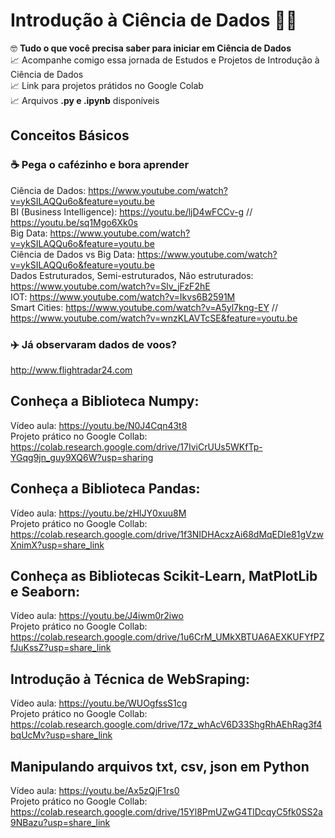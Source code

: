 # Introdução à Ciência de Dados 🐱‍💻
🤓 <b>Tudo o que você precisa saber para iniciar em Ciência de Dados</b><br>
📈 Acompanhe comigo essa jornada de Estudos e Projetos de Introdução à Ciência de Dados<br>
📈 Link para projetos prátidos no Google Colab<br>
📈 Arquivos <b>.py e .ipynb</b> disponíveis


## Conceitos Básicos
### ☕ Pega o cafézinho e bora aprender
Ciência de Dados: https://www.youtube.com/watch?v=ykSILAQQu6o&feature=youtu.be <br>
BI (Business Intelligence): https://youtu.be/ljD4wFCCv-g // https://youtu.be/sq1Mgo6Xk0s <br>
Big Data: https://www.youtube.com/watch?v=ykSILAQQu6o&feature=youtu.be <br>
Ciência de Dados vs Big Data: https://www.youtube.com/watch?v=ykSILAQQu6o&feature=youtu.be <br>
Dados Estruturados, Semi-estruturados, Não estruturados: https://www.youtube.com/watch?v=Slv_jFzF2hE<br>
IOT: https://www.youtube.com/watch?v=Ikvs6B2591M <br> 
Smart Cities: https://www.youtube.com/watch?v=A5yl7kng-EY // https://www.youtube.com/watch?v=wnzKLAVTcSE&feature=youtu.be <br>

### ✈️ Já observaram dados de voos?
http://www.flightradar24.com

## Conheça a Biblioteca Numpy:
Vídeo aula: https://youtu.be/N0J4Cqn43t8 <br>
Projeto prático no Google Collab: https://colab.research.google.com/drive/17IviCrUUs5WKfTp-YGqg9jn_guy9XQ6W?usp=sharing

## Conheça a Biblioteca Pandas:
Vídeo aula: https://youtu.be/zHlJY0xuu8M <br>
Projeto prático no Google Collab: https://colab.research.google.com/drive/1f3NIDHAcxzAi68dMqEDIe81gVzwXnimX?usp=share_link

## Conheça as Bibliotecas Scikit-Learn, MatPlotLib e Seaborn:
Vídeo aula: https://youtu.be/J4iwm0r2iwo <br>
Projeto prático no Google Collab: https://colab.research.google.com/drive/1u6CrM_UMkXBTUA6AEXKUFYfPZfJuKssZ?usp=share_link

## Introdução à Técnica de WebSraping:
Vídeo aula: https://youtu.be/WUOgfssS1cg <br>
Projeto prático no Google Collab: https://colab.research.google.com/drive/17z_whAcV6D33ShgRhAEhRag3f4bqUcMv?usp=share_link

## Manipulando arquivos txt, csv, json em Python
Vídeo aula: https://youtu.be/Ax5zQjF1rs0  <br>
Projeto prático no Google Collab: https://colab.research.google.com/drive/15Yl8PmUZwG4TlDcqyC5fk0SS2a9NBazu?usp=share_link
